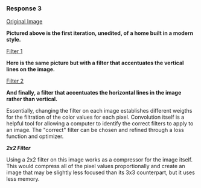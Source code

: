 ### Response 3 ###

[Original Image](myplotOG.png)

**Pictured above is the first iteration, unedited, of a home built in a modern style.**

[Filter 1](myplot1.png)

**Here is the same picture but with a filter that accentuates the vertical lines on the image.**

[Filter 2](myplot2.png)

**And finally, a filter that accentuates the horizontal lines in the image rather than vertical.**

Essentially, changing the filter on each image establishes different weigths for the filtration of the color values for each pixel. 
Convolution itself is a helpful tool for allowing a computer to identify the correct filters to apply to an image. The "correct"
filter can be chosen and refined through a loss function and optimizer.  

***2x2 Filter***

Using a 2x2 filter on this image works as a compressor for the image itself. This would compress all of the pixel values proportionally 
and create an image that may be slightly less focused than its 3x3 counterpart, but it uses less memory.
